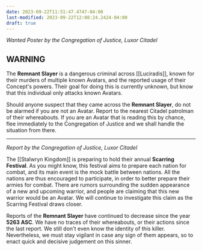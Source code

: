 ```yaml
---
date: 2023-09-22T11:51:47.4747-04:00
last-modified: 2023-09-22T12:08:24.2424-04:00
draft: true
---
```

*Wanted Poster by the Congregation of Justice, Luxor Citadel*

## WARNING

The **Remnant Slayer** is a dangerous criminal across [[Luciradis]], known for their murders of multiple known Avatars, and the reported usage of their Concept's powers. Their goal for doing this is currently unknown, but know that this individual only attacks known Avatars.

Should anyone suspect that they came across the **Remnant Slayer**, do not be alarmed if you are not an Avatar. Report to the nearest Citadel patrolman of their whereabouts. If you are an Avatar that is reading this by chance, flee immediately to the Congregation of Justice and we shall handle the situation from there.

---

*Report by the Congregation of Justice, Luxor Citadel*

The [[Stalwryn Kingdom]] is preparing to hold their annual **Scarring Festival**. As you might know, this festival aims to prepare each nation for combat, and its main event is the mock battle between nations. All the nations are thus encouraged to participate, in order to better prepare their armies for combat. There are rumors surrounding the sudden appearance of a new and upcoming warrior, and people are claiming that this new warrior would be an Avatar. We will continue to investigate this claim as the Scarring Festival draws closer.

Reports of the **Remnant Slayer** have continued to decrease since the year **5263 ASC**. We have no traces of their whereabouts, or their actions since the last report. We still don't even know the identity of this killer. Nevertheless, we must stay vigilant in case any sign of them appears, so to enact quick and decisive judgement on this sinner.